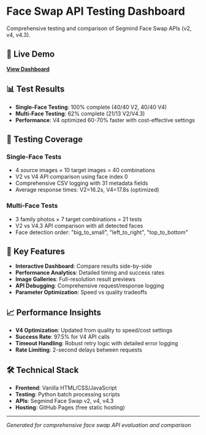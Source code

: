 # Face Swap API Testing Dashboard

Comprehensive testing and comparison of Segmind Face Swap APIs (v2, v4, v4.3).

## 🎯 Live Demo

**[View Dashboard](https://lukejeffthortful.github.io/face-swap-tester/)**

## 📊 Test Results

- **Single-Face Testing**: 100% complete (40/40 V2, 40/40 V4)
- **Multi-Face Testing**: 62% complete (21/13 V2/V4.3)
- **Performance**: V4 optimized 60-70% faster with cost-effective settings

## 🔬 Testing Coverage

### Single-Face Tests
- 4 source images × 10 target images = 40 combinations
- V2 vs V4 API comparison using face index 0
- Comprehensive CSV logging with 31 metadata fields
- Average response times: V2=16.2s, V4=17.8s (optimized)

### Multi-Face Tests  
- 3 family photos × 7 target combinations = 21 tests
- V2 vs V4.3 API comparison with all detected faces
- Face detection order: "big_to_small", "left_to_right", "top_to_bottom"

## 🚀 Key Features

- **Interactive Dashboard**: Compare results side-by-side
- **Performance Analytics**: Detailed timing and success rates  
- **Image Galleries**: Full-resolution result previews
- **API Debugging**: Comprehensive request/response logging
- **Parameter Optimization**: Speed vs quality tradeoffs

## 📈 Performance Insights

- **V4 Optimization**: Updated from quality to speed/cost settings
- **Success Rate**: 97.5% for V4 API calls
- **Timeout Handling**: Robust retry logic with detailed error logging
- **Rate Limiting**: 2-second delays between requests

## 🛠️ Technical Stack

- **Frontend**: Vanilla HTML/CSS/JavaScript
- **Testing**: Python batch processing scripts
- **APIs**: Segmind Face Swap v2, v4, v4.3
- **Hosting**: GitHub Pages (free static hosting)

---

*Generated for comprehensive face swap API evaluation and comparison*